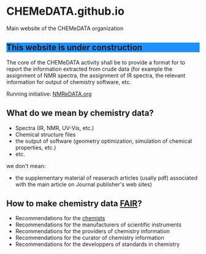 # CHEMeDATA.github.io
Main website of the CHEMeDATA organization

<h2 style="background-color:DodgerBlue;">This website is under construction</h2>

The core of the CHEMeDATA activity shall be to provide a format for to report the information extracted from crude data (for example the assignment of NMR spectra, the assignment of IR spectra, the relevant information for output of chemistry software, etc.

Running initiative: [NMReDATA.org](NMReDATA.org)



## What do we mean by chemistry data?

- Spectra (IR, NMR, UV-Vis, etc.)
- Chemical structure files
- the output of software (geometry optimization, simulation of chemical properties, etc.)
- etc.

we don't mean:
- the supplementary material of reaserach articles (usally pdf) associated with the main article on Journal publisher's web sites)

## How to make chemistry data [FAIR](https://www.go-fair.org/fair-principles/)?

- Recommendations for the [chemists](chemists.md)
- Recommendations for the manufacturers of scientific instruments
- Recommendations for the providers of chemistry information
- Recommendations for the curator of chemistry information
- Recommendations for the developpers of standards in chemistry

